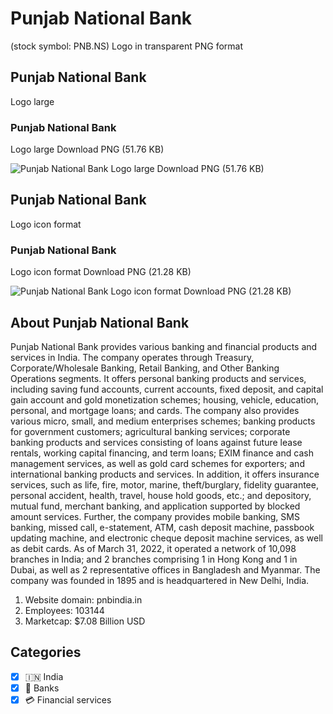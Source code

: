 # Punjab National Bank
 (stock symbol: PNB.NS) Logo in transparent PNG format

## Punjab National Bank
 Logo large

### Punjab National Bank
 Logo large Download PNG (51.76 KB)

![Punjab National Bank
 Logo large Download PNG (51.76 KB)](/img/orig/PNB.NS_BIG-6ba17682.png)

## Punjab National Bank
 Logo icon format

### Punjab National Bank
 Logo icon format Download PNG (21.28 KB)

![Punjab National Bank
 Logo icon format Download PNG (21.28 KB)](/img/orig/PNB.NS-f0a1e3ee.png)

## About Punjab National Bank


Punjab National Bank provides various banking and financial products and services in India. The company operates through Treasury, Corporate/Wholesale Banking, Retail Banking, and Other Banking Operations segments. It offers personal banking products and services, including saving fund accounts, current accounts, fixed deposit, and capital gain account and gold monetization schemes; housing, vehicle, education, personal, and mortgage loans; and cards. The company also provides various micro, small, and medium enterprises schemes; banking products for government customers; agricultural banking services; corporate banking products and services consisting of loans against future lease rentals, working capital financing, and term loans; EXIM finance and cash management services, as well as gold card schemes for exporters; and international banking products and services. In addition, it offers insurance services, such as life, fire, motor, marine, theft/burglary, fidelity guarantee, personal accident, health, travel, house hold goods, etc.; and depository, mutual fund, merchant banking, and application supported by blocked amount services. Further, the company provides mobile banking, SMS banking, missed call, e-statement, ATM, cash deposit machine, passbook updating machine, and electronic cheque deposit machine services, as well as debit cards. As of March 31, 2022, it operated a network of 10,098 branches in India; and 2 branches comprising 1 in Hong Kong and 1 in Dubai, as well as 2 representative offices in Bangladesh and Myanmar. The company was founded in 1895 and is headquartered in New Delhi, India.

1. Website domain: pnbindia.in
2. Employees: 103144
3. Marketcap: $7.08 Billion USD


## Categories
- [x] 🇮🇳 India
- [x] 🏦 Banks
- [x] 💳 Financial services
